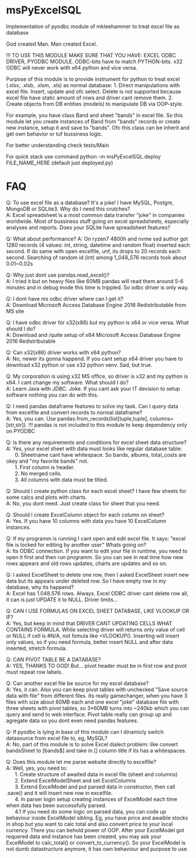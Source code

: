 # msPyExcelSQL
Implementation of pyodbc module of mkleehammer to treat excel file as database

God created Man. Man created Excel.

!!! TO USE THIS MODULE MAKE SURE THAT YOU HAVE: EXCEL ODBC DRIVER, PYODBC MODULE. ODBC-bits have to match PYTHON-bits. x32 ODBC will never work with x64 python and vice versa.

Purpose of this module is to provide instrument for python to treat excel (.xlsx, .xlsb, .xlsm, .xls) as normal database:
    1. Direct manipulations with excel file. Insert, update and ofc select. Delete is not supported because excel file have static amount of rows and driver cant remove them.
    2. Create objects from DB entities (models) to manipulate DB via OOP-style.

For example, you have class Band and sheet "bands" in excel file. So this module let you create instances of Band from "bands" records or create new instance, setup it and save to "bands". Ofc this class can be inherit and get own behavior or tuf bussiness logic.

For better understanding check tests/Main

For quick stack use command
python -m msPyExcelSQL.deploy FILE_NAME_HERE (default just deployed.py)

# FAQ
Q: To use excel file as a database? It's a joke! I have MySQL, Postgre, MongoDB or SQLite3. Why do I need this crutches?<br>
A: Excel spreadsheet is a most common data transfer "joke" in companies worldwide. Most of bussiness stuff going on excel spreadsheets, especially analyses and reports.
Does your SQLite have spreadsheet features?

Q: What about performance?
A: On ryzen7 4800h and nvme ssd author got 1280 records (4 values: int, string, datetime and random float) inserted each second. If do same with open excelfile, unf, its drops to 20 records each second. Searching of random id (int) among 1_048_576 records took about 0.01~0.02s

Q: Why just dont use pandas.read_excel()?<br>
A: I tried it but on heavy files like 60MB pandas will read them around 5-6 minutes and in debug mode this time is trippled. So odbc driver is only way.

Q: I dont have ms odbc driver where can I get it?<br>
A: Download Microsoft Access Database Engine 2016 Redistributable from MS site

Q: I have odbc driver for x32(x86) but my python is x64 or vice versa. What should I do?<br>
A: Download and /quite setup of x64 Microsoft Access Database Engine 2016 Redistributable

Q: Can x32(x86) driver works with x64 python?<br>
A: No, newer its gonna happend. If you cant setup x64 driver you have to download x32 python or use x32 python venv. Sad, but true.

Q: My corporation is using x32 MS office, so driver is x32 and my python is x64. I cant change my software. What should I do?<br>
A: Learn Java with JDBC. Joke. If you cant ask your IT devision to setup software nothing you can do with this.

Q: I need pandas dataframe features to solve my task. Can I query data from excelfile and convert records to normal dataframe?<br>
A: Yes, you can. Use pandas.from_records(list[tuple,tuple], columns=[str,str]).
!!! pandas is not included to this module to keep dependency only on PYODBC

Q: Is there any requirements and conditions for excel sheet data structure?<br>
A: Yes, your excel sheet with data must looks like regular database table:<br>
&nbsp;&nbsp;&nbsp;&nbsp;&nbsp;&nbsp;0. Sheetname cant have whitespace. So bands, albums, total_costs are okey and "my favorite bands" not.<br>
&nbsp;&nbsp;&nbsp;&nbsp;&nbsp;&nbsp;1. First column is header.<br>
&nbsp;&nbsp;&nbsp;&nbsp;&nbsp;&nbsp;2. No merged cells.<br>
&nbsp;&nbsp;&nbsp;&nbsp;&nbsp;&nbsp;3. All columns with data must be titled.<br>

Q: Should I create python class for each excel sheet? I have few sheets for some calcs and plots with charts.<br>
A: No, you dont need. Just create class for sheet that you need.

Q: Should I create ExcelColumn object for each column on sheet?<br>
A: Yes. If you have 10 columns with data you have 10 ExcelColumn instances.

Q: If my programm is running I cant open and edit excel file. It says: "excel file is locked for editing by another user" Whats going on?<br>
A: Its ODBC connection. If you want to edit your file in runtime, you need to open it first and then run programm. So you can see in real time how new rows appears and old rows updates, charts are updates and so on.

Q: I asked ExcelSheet to delete one row, then I asked ExcelSheet insert new data but its appears under deleted row. So I have empty row in my database, why its happend?<br>
A: Excel has 1.048.576 rows. Always. Excel ODBC driver cant delete row all, it can is just UPDATE it to NULL. Driver limits...

Q: CAN I USE FORMULAS ON EXCEL SHEET DATABASE, LIKE VLOOKUP OR IF?<br>
A: Yes, but keep in mind that DRIVER CANT UPDATING CELLS WHAT CONTAINS FORMULA. While selecting driver will returns only value of cell or NULL if cell is #N/A, not fomula like =VLOOKUP(). Inserting will insert only values, so if you need formula, better insert NULL and after data inserted, stretch formula.

Q: CAN PIVOT TABLE BE A DATABASE?<br>
A: YES, THANKS TO GOD! But... pivot header must be in first row and pivot must repeat row labels.

Q: Can another excel file be source for my excel database?<br>
A: Yes, it can. Also you can keep pivot tables with unchecked "Save source data with file" from different files. Its really gamechanger, when you have 3 files with size about 60MB each and one excel "joke" database file with three sheets with pivot tables, so 3*60MB turns into ~240kb which you can query and send to web interface.
Pivot table really can group up and agregate data so you dont even need pandas features.

Q: If pyodbc is lying in base of this module can I dinamicly switch datasource from excel file to, eg, MySQL?<br>
A: No, part of this module is to solve Excel dialect problem: like convert bandsSheet to [bands$] and take in [] column title if its has a whitespaces.

Q: Does this module let me parse website directly to excelfile?<br>
A: Well, yes, you need to:<br>
&nbsp;&nbsp;&nbsp;&nbsp;&nbsp;&nbsp;1. Create structure of awaited data in excel file (sheet and columns)<br>
&nbsp;&nbsp;&nbsp;&nbsp;&nbsp;&nbsp;2. Extend ExcelModelSheet and set ExcelColumns<br>
&nbsp;&nbsp;&nbsp;&nbsp;&nbsp;&nbsp;3. Extend ExcelModel and put parsed data in constructor, then call .save() and it will insert new row in excelfile.<br>
&nbsp;&nbsp;&nbsp;&nbsp;&nbsp;&nbsp;4. In parser login setup creating instances of ExcelModel each time when data has been successfully parsed.<br>
&nbsp;&nbsp;&nbsp;&nbsp;&nbsp;&nbsp;4.1 If you need do some logic on parsed data, you can code up behaviour inside ExcelModel sibling. Eg, you have price and awaible stocks in shop but you want to calc total and also convert price to your local currency. There you can behold power of OOP. After your ExcelModel got requered data and instance has been created, you may ask your ExcelModel to calc_total() or convert_to_currency(). So your ExcelModel is not dumb datastructure anymore, it has own behaviour and purpose to use.
